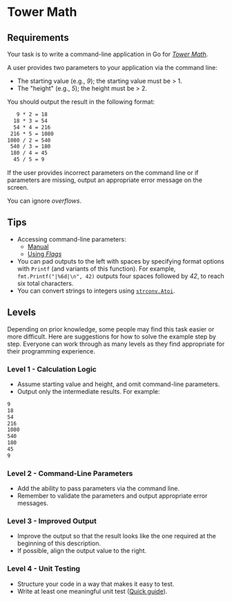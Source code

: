 # Tower Math

## Requirements

Your task is to write a command-line application in Go for [*Tower Math*](http://www.floriangeier.at/schule/kopf/kopf.php).

A user provides two parameters to your application via the command line:

* The starting value (e.g., *9*); the starting value must be > 1.
* The "height" (e.g., *5*); the height must be > 2.

You should output the result in the following format:

```txt
   9 * 2 = 18
  18 * 3 = 54
  54 * 4 = 216
 216 * 5 = 1080
1080 / 2 = 540
 540 / 3 = 180
 180 / 4 = 45
  45 / 5 = 9
```

If the user provides incorrect parameters on the command line or if parameters are missing, output an appropriate error message on the screen.

You can ignore *overflows*.

## Tips

* Accessing command-line parameters:
  * [Manual](https://gobyexample.com/command-line-arguments)
  * [Using *Flags*](https://gobyexample.com/command-line-flags)
* You can pad outputs to the left with spaces by specifying format options with `Printf` (and variants of this function). For example, `fmt.Printf("|%6d|\n", 42)` outputs four spaces followed by *42*, to reach six total characters.
* You can convert strings to integers using [`strconv.Atoi`](https://golang.org/pkg/strconv/).

## Levels

Depending on prior knowledge, some people may find this task easier or more difficult. Here are suggestions for how to solve the example step by step. Everyone can work through as many levels as they find appropriate for their programming experience.

### Level 1 - Calculation Logic

* Assume starting value and height, and omit command-line parameters.
* Output only the intermediate results. For example:

```txt
9
18
54
216
1080
540
180
45
9
```

### Level 2 - Command-Line Parameters

* Add the ability to pass parameters via the command line.
* Remember to validate the parameters and output appropriate error messages.

### Level 3 - Improved Output

* Improve the output so that the result looks like the one required at the beginning of this description.
* If possible, align the output value to the right.

### Level 4 - Unit Testing

* Structure your code in a way that makes it easy to test.
* Write at least one meaningful unit test ([Quick guide](https://gobyexample.com/testing)).

